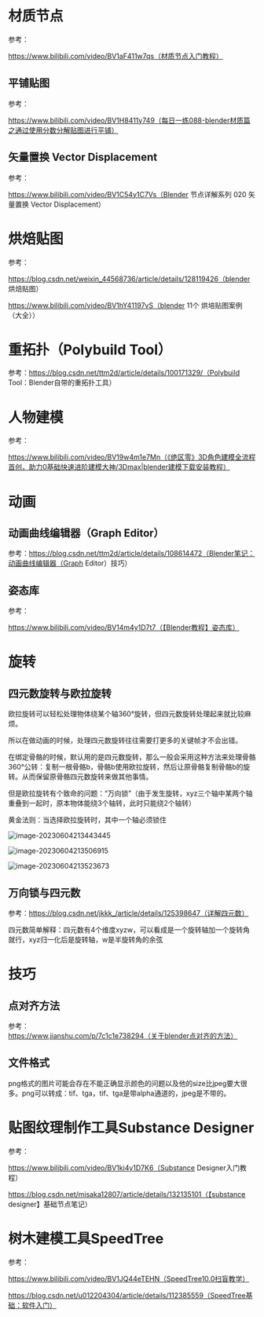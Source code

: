 # 材质节点

参考：

https://www.bilibili.com/video/BV1aF411w7qs（材质节点入门教程）

## 平铺贴图

参考：

https://www.bilibili.com/video/BV1H8411y749（每日一练088-blender材质篇之通过使用分数分解贴图进行平铺）

## 矢量置换 Vector Displacement

参考：

https://www.bilibili.com/video/BV1C54y1C7Vs（Blender 节点详解系列 020 矢量置换 Vector Displacement）

# 烘焙贴图

参考：

https://blog.csdn.net/weixin_44568736/article/details/128119426（blender 烘焙贴图）

https://www.bilibili.com/video/BV1hY41197vS（blender 11个 烘培贴图案例（大全））

# 重拓扑（Polybuild Tool）

参考：https://blog.csdn.net/ttm2d/article/details/100171329/（Polybuild Tool：Blender自带的重拓扑工具）

# 人物建模

参考：

https://www.bilibili.com/video/BV19w4m1e7Mn（《绝区零》3D角色建模全流程首创，助力0基础快速进阶建模大神/3Dmax|blender建模下载安装教程）

# 动画

## 动画曲线编辑器（Graph Editor）

参考：https://blog.csdn.net/ttm2d/article/details/108614472（Blender笔记：动画曲线编辑器（Graph Editor）技巧）

## 姿态库

参考：

https://www.bilibili.com/video/BV14m4y1D7t7（【Blender教程】姿态库）

# 旋转

## 四元数旋转与欧拉旋转

欧拉旋转可以轻松处理物体绕某个轴360°旋转，但四元数旋转处理起来就比较麻烦。

所以在做动画的时候，处理四元数旋转往往需要打更多的关键帧才不会出错。

在绑定骨骼的时候，默认用的是四元数旋转，那么一般会采用这种方法来处理骨骼360°公转：复制一根骨骼b，骨骼b使用欧拉旋转，然后让原骨骼复制骨骼b的旋转。从而保留原骨骼四元数旋转来做其他事情。

但是欧拉旋转有个致命的问题：“万向锁”（由于发生旋转，xyz三个轴中某两个轴重叠到一起时，原本物体能绕3个轴转，此时只能绕2个轴转）

黄金法则：当选择欧拉旋转时，其中一个轴必须锁住

![image-20230604213443445](blender.assets/image-20230604213443445.png)

![image-20230604213506915](blender.assets/image-20230604213506915.png)

![image-20230604213523673](blender.assets/image-20230604213523673.png)

## 万向锁与四元数

参考：https://blog.csdn.net/jkkk_/article/details/125398647（详解四元数）

四元数简单解释：四元数有4个维度xyzw，可以看成是一个旋转轴加一个旋转角就行，xyz归一化后是旋转轴，w是半旋转角的余弦

# 技巧

## 点对齐方法

参考：https://www.jianshu.com/p/7c1c1e738294（关于blender点对齐的方法）

## 文件格式

png格式的图片可能会存在不能正确显示颜色的问题以及他的size比jpeg要大很多。png可以转成：tif、tga，tif、tga是带alpha通道的，jpeg是不带的。

# 贴图纹理制作工具Substance Designer

参考：

https://www.bilibili.com/video/BV1ki4y1D7K6（Substance Designer入门教程）

https://blog.csdn.net/misaka12807/article/details/132135101（【substance designer】基础节点笔记）

# 树木建模工具SpeedTree

参考：

https://www.bilibili.com/video/BV1JQ44eTEHN（SpeedTree10.0扫盲教学）

https://blog.csdn.net/u012204304/article/details/112385559（SpeedTree基础：软件入门）
